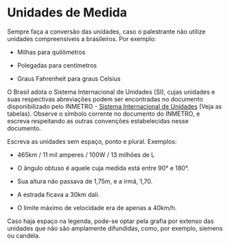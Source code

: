 # Unidades de Medida

Sempre faça a conversão das unidades, caso o palestrante não utilize unidades compreensíveis a brasileiros. Por exemplo:

- Milhas para quilômetros

- Polegadas para centímetros

- Graus Fahrenheit para graus Celsius

O Brasil adota o Sistema Internacional de Unidades (SI), cujas unidades e suas respectivas abreviações podem ser encontradas no documento disponibilizado pelo INMETRO  - [Sistema Internacional de Unidades](http://www.inmetro.gov.br/inovacao/publicacoes/si_versao_final.pdf) (Veja as tabelas). Observe o símbolo corrente no documento do INMETRO, e escreva respeitando as outras convenções estabelecidas nesse documento.

Escreva as unidades sem espaço, ponto e plural. Exemplos:

- 465km / 11 mil amperes / 100W / 13 milhões de L

- O ângulo obtuso é aquele cuja medida está entre 90° e 180°.

- Sua altura não passava de 1,75m, e a irmã, 1,70.

- A estrada ficava a 30km dali.

- O limite máximo de velocidade era de apenas a 40km/h.

Caso haja espaço na legenda, pode-se optar pela grafia por extenso das unidades que não são amplamente difundidas, como, por exemplo, siemens ou candela.
